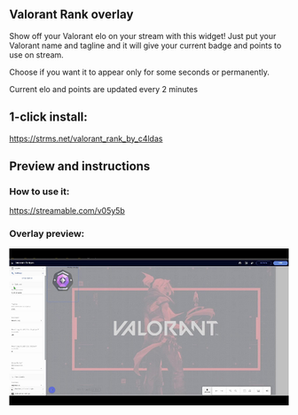 ## Valorant Rank overlay

Show off your Valorant elo on your stream with this widget! Just put your Valorant name and tagline and it will give your current badge and points to use on stream. 

Choose if you want it to appear only for some seconds or permanently. 

Current elo and points are updated every 2 minutes

## 1-click install: 

https://strms.net/valorant_rank_by_c4ldas

## Preview and instructions

### How to use it:
https://streamable.com/v05y5b

### Overlay preview:
![Overlay Preview](https://raw.githubusercontent.com/c4ldas/streamelements-widgets/main/valorant-rank/widget.png)
